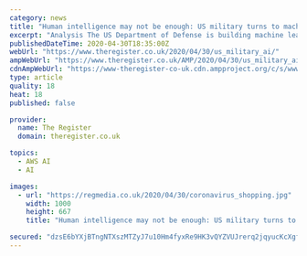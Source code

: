 ```yaml
---
category: news
title: "Human intelligence may not be enough: US military turns to machine learning algos to predict food shortages - The Register"
excerpt: "Analysis The US Department of Defense is building machine learning tools to help predict critical food and medicine shortages as America grapples with the coronavirus pandemic. Su"
publishedDateTime: 2020-04-30T18:35:00Z
webUrl: "https://www.theregister.co.uk/2020/04/30/us_military_ai/"
ampWebUrl: "https://www.theregister.co.uk/AMP/2020/04/30/us_military_ai/"
cdnAmpWebUrl: "https://www-theregister-co-uk.cdn.ampproject.org/c/s/www.theregister.co.uk/AMP/2020/04/30/us_military_ai/"
type: article
quality: 18
heat: 18
published: false

provider:
  name: The Register
  domain: theregister.co.uk

topics:
  - AWS AI
  - AI

images:
  - url: "https://regmedia.co.uk/2020/04/30/coronavirus_shopping.jpg"
    width: 1000
    height: 667
    title: "Human intelligence may not be enough: US military turns to machine learning algos to predict food shortages - The Register"

secured: "dzsE6bYXjBTngNTXszMTZyJ7u10Hm4fyxRe9HK3vQYZVUJrerq2jqyucKcXgfhdu1W+V3YdkFUXdr+MUDiEgwxfZPW8ZZXuzYm/kJDJDlEUTAq45bbzjYmJbUWl4tzXXlLv2mo/j409WenZw6Xb/iaeTTghrDfDRoL7vUyW/9FVyGIg+Xotr0s9F8M5puStwKeXFdc6zAa3zQyeGkddXEvuk2IK3VVsYxltomP/TkKhm1cPGZSX2yygNc0Y5HYsLWrsbMMXDq9noyuU8aawIf1nb9lUdbZuHI9/d+9PF5ZAfL2bl7CWzAISLW/ymUz2b;12bUiJhJAymeDCFvmkax7A=="
---
```



